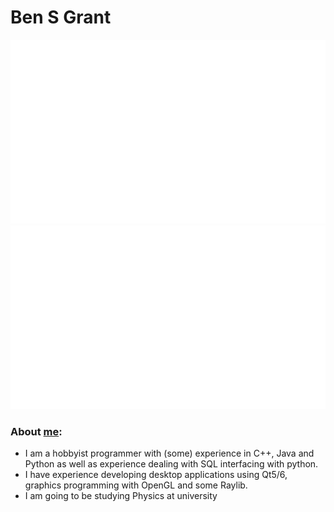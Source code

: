 # Ben S Grant

<a>

![](https://github.com/BenSGrant/BenSGrant/blob/master/generated/overview.svg)
![](https://github.com/BenSGrant/BenSGrant/blob/master/generated/languages.svg)
  
</a>

### About [me](https://bensgrant.github.io):

  - I am a hobbyist programmer with (some) experience in C++, Java and Python as well as experience dealing with SQL interfacing with python.
  - I have experience developing desktop applications using Qt5/6, graphics programming with OpenGL and some Raylib.
  - I am going to be studying Physics at university

